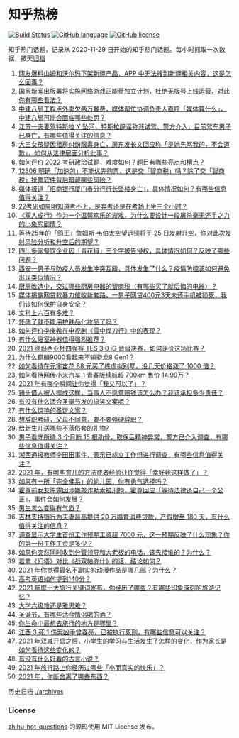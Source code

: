 # 知乎热榜
[![Build Status](https://github.com/ToWeLong/zhihu-hot-questions/workflows/CI/badge.svg)](https://github.com/ToWeLong/zhihu-hot-questions/actions)
[![GitHub language](https://img.shields.io/badge/language-golang-orange.svg)](https://golang.org/)
[![GitHub license](https://img.shields.io/github/license/ToWeLong/zhihu-hot-questions)](https://github.com/ToWeLong/zhihu-hot-questions/blob/main/LICENSE)

知乎热门话题，记录从 2020-11-29 日开始的知乎热门话题。每小时抓取一次数据，按天[归档](./archives)

<!-- BEGIN -->

1. [网友爆料山姆和沃尔玛下架新疆产品，APP 中无法搜到新疆相关内容，这是怎么回事？](https://www.zhihu.com/question/508088598)
1. [国家新闻出版署将实施网络游戏正能量独立计划，杜绝无版号上线运营，对此你有哪些看法？](https://www.zhihu.com/question/506414653)
1. [中建八局工程点外卖欠两万餐费，媒体帮忙协调负责人直呼「媒体算什么」，中建八局可能会面临哪些处罚？](https://www.zhihu.com/question/508068418)
1. [江苏一夫妻驾特斯拉 Y 坠河，特斯拉辟谣称非试驾、警方介入，目前驾车男子已身亡，有哪些值得关注的信息？](https://www.zhihu.com/question/508147708)
1. [大三女孩疑因租房纠纷服毒身亡，房东发长文回应称「是她先骂我的，不会道歉」，如何从法律层面分析此事？](https://www.zhihu.com/question/508226449)
1. [如何评价 2022 考研政治试题，难度如何？题目有哪些亮点和槽点？](https://www.zhihu.com/question/507939588)
1. [12306 明确「加速包」不能优先购票，这是交「智商税」吗？除了交「智商税」抢票软件背后暗藏哪些风险？](https://www.zhihu.com/question/508103531)
1. [媒体报道「招商银行厦门市分行行长坠楼身亡」，具体情况如何？有哪些信息值得关注？](https://www.zhihu.com/question/508107661)
1. [22考研如果明知道考不上，是弃考还是在考场上坐三个小时？](https://www.zhihu.com/question/463857051)
1. [《双人成行》作为一个温馨欢乐的游戏，为什么要设计一段屠杀毫无还手之力的小象的剧情？](https://www.zhihu.com/question/506647216)
1. [等待25年的「鸽王」詹姆斯·韦伯太空望远镜将于 25 日发射升空，你对此次发射风险分析和升空后的期望？](https://www.zhihu.com/question/508078816)
1. [四川多家餐饮企业因「青花椒」三个字被告侵权，具体情况如何？反映了哪些问题？](https://www.zhihu.com/question/508007966)
1. [西安一男子与防疫人员发生冲突互殴，具体发生了什么？疫情防控该如何避免出现类似情况？](https://www.zhihu.com/question/508089470)
1. [厨房改造中，交过哪些厨房电器的智商税（有哪些买了就后悔的电器）？](https://www.zhihu.com/question/507914495)
1. [媒体揭露网贷软暴力催收新套路，一男子网贷400元3天未还手机被锁死，我们该如何保护自身安全？](https://www.zhihu.com/question/508174535)
1. [文科上六百有多难？](https://www.zhihu.com/question/350905229)
1. [怀孕了就不能用护肤品化妆品了吗？](https://www.zhihu.com/question/344678323)
1. [如何评价李庚希在电视剧《雪中悍刀行》中的表现？](https://www.zhihu.com/question/506147677)
1. [有什么寝室神器值得强烈推荐？](https://www.zhihu.com/question/25501230)
1. [2021 德玛西亚杯四强赛 TES 3:0 iG 晋级决赛，如何评价这场比赛？](https://www.zhihu.com/question/508149361)
1. [为什么麒麟9000看起来不输骁龙8 Gen1？](https://www.zhihu.com/question/506894246)
1. [如何看待在元宇宙花 88 元买了栋虚拟别墅，没几天价格涨了 1000 倍？](https://www.zhihu.com/question/507612592)
1. [如何看待网传小米汽车 1 青春版续航超 700km 售价 14.99万？](https://www.zhihu.com/question/507883804)
1. [2021 年有哪个瞬间让你觉得「我又可以了」？](https://www.zhihu.com/question/504124075)
1. [镜头借人被人摔成这样，当事人不愿意赔钱该怎么办？我该承担多少责任？](https://www.zhihu.com/question/507424187)
1. [有没有什么适合圣诞节发的搞笑文案呢？](https://www.zhihu.com/question/502991683)
1. [有什么惊艳的圣诞文案？](https://www.zhihu.com/question/435118791)
1. [想辞职考研，父母不同意，要不要强硬辞职？](https://www.zhihu.com/question/507662045)
1. [给新生儿送哪些不落俗套的礼物?](https://www.zhihu.com/question/355118694)
1. [男子看守所待 3 个月断 15 根肋骨，取保后精神异常，警方已介入调查，有哪些信息值得关注？](https://www.zhihu.com/question/508047734)
1. [湘西通报教师李田田事件，表示已成立工作组进行调查，有哪些信息值得关注？](https://www.zhihu.com/question/508056747)
1. [2021 年，有哪些育儿的方法或者经验让你觉得「幸好我这样做了」？](https://www.zhihu.com/question/506114028)
1. [如果有一所「完全佛系」的幼儿园，你有勇气选择吗？](https://www.zhihu.com/question/506111551)
1. [霍尊前女友陈露因涉嫌敲诈勒索被刑拘，霍尊回应「等待法律还自己一个公正」，事件会如何发展？](https://www.zhihu.com/question/508056030)
1. [男生怎么变得有气质？](https://www.zhihu.com/question/29569463)
1. [吉林支持银行为夫妻最高提供 20 万婚育消费贷款，产假增至 180 天，有什么值得关注的信息？](https://www.zhihu.com/question/507920935)
1. [调查显示大学生首份工作预期工资超 7000 元，这一预期反映了什么现象？你的第一份工作工资是多少？](https://www.zhihu.com/question/507866947)
1. [如果你突然同时收到分管领导和大老板的电话，该先接谁的？为什么？](https://www.zhihu.com/question/499348668)
1. [若拿《幻塔》对比《战双帕弥什》的话，结论如何？](https://www.zhihu.com/question/504258175)
1. [2021 年你觉得最名不副实的动漫作品是哪几部？为什么？](https://www.zhihu.com/question/504816680)
1. [高考英语如何提到140分？](https://www.zhihu.com/question/357234340)
1. [2021 年度十大旅行关键词发布，你经历了哪些？有哪些印象深刻的旅游记忆？](https://www.zhihu.com/question/507738990)
1. [大学六级难还是雅思难？](https://www.zhihu.com/question/464820223)
1. [圣诞节，有哪些适合情侣喝的酒？](https://www.zhihu.com/question/506602669)
1. [你生命中最想去旅行的地方是哪里？](https://www.zhihu.com/question/503280386)
1. [江西 3 死 1 伤案凶手曾春亮，已被执行死刑，有哪些信息可以关注？](https://www.zhihu.com/question/507876507)
1. [2021 年双减开启之后，小学生的学习与生活发生了怎样的变化，作为家长是如何看待这些变化的？](https://www.zhihu.com/question/506115549)
1. [有没有什么好看的古言小说？](https://www.zhihu.com/question/455872760)
1. [2021 年旅行路上你经历过哪些「小而真实的快乐」？](https://www.zhihu.com/question/507505865)
1. [2021 年，你断舍离了哪些东西？](https://www.zhihu.com/question/503464158)

<!-- END -->

历史归档 [./archives](./archives)


### License
[zhihu-hot-questions](https://github.com/towelong/zhihu-hot-questions) 的源码使用 MIT License 发布。